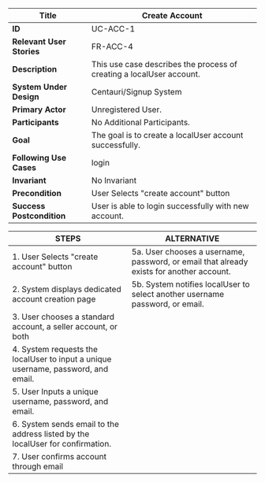 
 
|Title |   Create Account   |
|---------|---------|
|**ID**|    UC-ACC-1      |
|**Relevant User Stories**|    FR-ACC-4     |
|**Description**|     This use case describes the process of creating a localUser account.       |
|**System Under Design**|    Centauri/Signup System       |
|**Primary Actor**|     Unregistered User.        |
|**Participants**|     No Additional Participants.        |
|**Goal**|     The goal is to create a localUser account successfully.        |
|**Following Use Cases**|     login        |
|**Invariant**|     No Invariant       |
|**Precondition**|     User Selects "create account" button       |
|**Success Postcondition**|     User is able to login successfully with new account.       |


|**STEPS**|**ALTERNATIVE**|
|---------|---------|
| 1. User Selects "create account" button    | 5a. User chooses a username, password, or email that already exists for another account.        |
| 2. System displays dedicated account creation page    | 5b. System notifies localUser to select another username password, or email.        |
| 3. User chooses a standard account, a seller account, or both     |         |
| 4. System requests the localUser to input a unique username, password, and email.    |         |
| 5. User Inputs a unique username, password, and email.     |         |
| 6. System sends email to the address listed by the localUser for confirmation.     |         |
| 7. User confirms account through email     |         |
